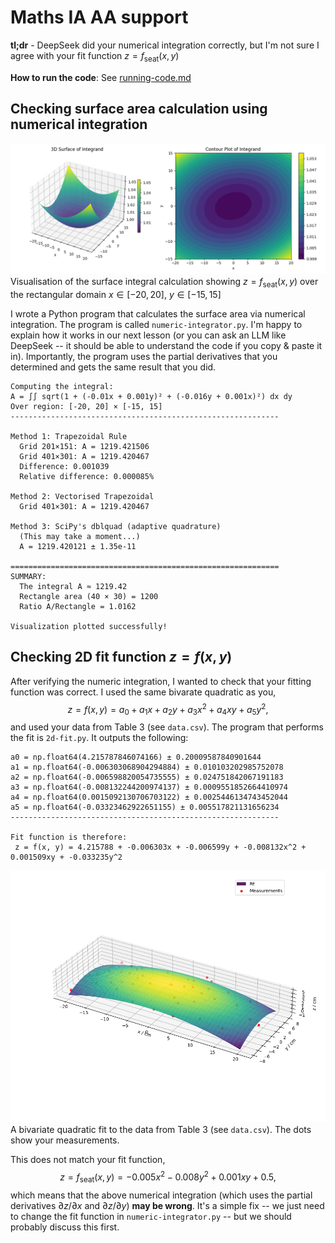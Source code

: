 # Maths IA AA support
**tl;dr** - DeepSeek did your numerical integration correctly, but I'm not sure I agree with your fit function $z = f_\text{seat}(x, y)$

**How to run the code**: See [running-code.md](running-code.md)

## Checking surface area calculation using numerical integration
![Surface area visualization showing the numerical integration over the fitted surface](img/2d-integral-visualisation.png)
Visualisation of the surface integral calculation showing $z = f_\text{seat}(x, y)$ over the rectangular domain $x \in [-20, 20]$, $y \in [-15, 15]$

I wrote a Python program that calculates the surface area via numerical integration. The program is called `numeric-integrator.py`. I'm happy to explain how it works in our next lesson (or you can ask an LLM like DeepSeek -- it should be able to understand the code if you copy & paste it in). Importantly, the program uses the partial derivatives that you determined and gets the same result that you did.
```text
Computing the integral:
A = ∫∫ sqrt(1 + (-0.01x + 0.001y)² + (-0.016y + 0.001x)²) dx dy
Over region: [-20, 20] × [-15, 15]
------------------------------------------------------------

Method 1: Trapezoidal Rule
  Grid 201×151: A = 1219.421506
  Grid 401×301: A = 1219.420467
  Difference: 0.001039
  Relative difference: 0.000085%

Method 2: Vectorised Trapezoidal
  Grid 401×301: A = 1219.420467

Method 3: SciPy's dblquad (adaptive quadrature)
  (This may take a moment...)
  A = 1219.420121 ± 1.35e-11

============================================================
SUMMARY:
  The integral A ≈ 1219.42
  Rectangle area (40 × 30) = 1200
  Ratio A/Rectangle = 1.0162

Visualization plotted successfully!
```

## Checking 2D fit function $z = f(x, y)$
After verifying the numeric integration, I wanted to check that your fitting function was correct. I used the same bivarate quadratic as you,
$$
z = f(x, y) = a_0 + a_1 x + a_2 y + a_3 x^2 + a_4 xy + a_5 y^2,
$$
and used your data from Table 3 (see `data.csv`). The program that performs the fit is `2d-fit.py`. It outputs the following:
```text
a0 = np.float64(4.215787846074166) ± 0.20009587840901644
a1 = np.float64(-0.006303068904294884) ± 0.010103202985752078
a2 = np.float64(-0.006598820054735555) ± 0.024751842067191183
a3 = np.float64(-0.008132244200974137) ± 0.0009551852664410974
a4 = np.float64(0.0015092130706703122) ± 0.0025446134743452044
a5 = np.float64(-0.03323462922651155) ± 0.005517821131656234
------------------------------------------------------------

Fit function is therefore:
 z = f(x, y) = 4.215788 + -0.006303x + -0.006599y + -0.008132x^2 + 0.001509xy + -0.033235y^2
```

![2D fitted surface with data points](img/2d-fit.png)
A bivariate quadratic fit to the data from Table 3 (see `data.csv`). The dots show your measurements.

This does not match your fit function,
$$
z = f_\text{seat}(x, y) = -0.005x^2 - 0.008y^2 + 0.001xy + 0.5,
$$
which means that the above numerical integration (which uses the partial derivatives $\partial z / \partial x$ and $\partial z / \partial y$) **may be wrong**. It's a simple fix -- we just need to change the fit function in `numeric-integrator.py` -- but we should probably discuss this first.
